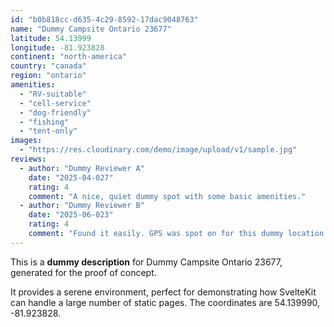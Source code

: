 ```yaml
---
id: "b0b818cc-d635-4c29-8592-17dac9048763"
name: "Dummy Campsite Ontario 23677"
latitude: 54.13999
longitude: -81.923828
continent: "north-america"
country: "canada"
region: "ontario"
amenities:
  - "RV-suitable"
  - "cell-service"
  - "dog-friendly"
  - "fishing"
  - "tent-only"
images:
  - "https://res.cloudinary.com/demo/image/upload/v1/sample.jpg"
reviews:
  - author: "Dummy Reviewer A"
    date: "2025-04-027"
    rating: 4
    comment: "A nice, quiet dummy spot with some basic amenities."
  - author: "Dummy Reviewer B"
    date: "2025-06-023"
    rating: 4
    comment: "Found it easily. GPS was spot on for this dummy location."
---
```


This is a **dummy description** for Dummy Campsite Ontario 23677, generated for the proof of concept.

It provides a serene environment, perfect for demonstrating how SvelteKit can handle a large number of static pages. The coordinates are 54.139990, -81.923828.
